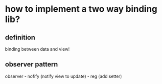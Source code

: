 how to implement a two way binding lib?
====


definition
----
binding between data and view!

observer pattern
---

observer
    - nofify (notify view to update)
    - reg (add setter)


